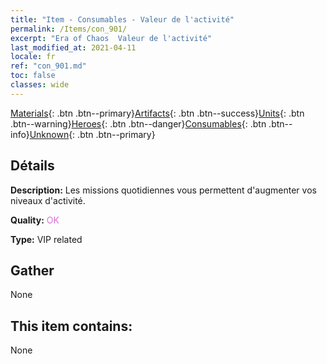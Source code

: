 ```yaml
---
title: "Item - Consumables - Valeur de l'activité"
permalink: /Items/con_901/
excerpt: "Era of Chaos  Valeur de l'activité"
last_modified_at: 2021-04-11
locale: fr
ref: "con_901.md"
toc: false
classes: wide
---
```

 [Materials](/fr/Items/){: .btn .btn--primary}[Artifacts](/fr/Items/Artifacts/){: .btn .btn--success}[Units](/fr/Items/Units/){: .btn .btn--warning}[Heroes](/fr/Items/Heroes/){: .btn .btn--danger}[Consumables](/fr/Items/Consumables/){: .btn .btn--info}[Unknown](/fr/Items/Unknown/){: .btn .btn--primary}

## Détails
 **Description:** Les missions quotidiennes vous permettent d'augmenter vos niveaux d'activité.

 **Quality:** <span style="color: #DA70D6">OK</span>

 **Type:** VIP related

## Gather

  None

## This item contains:

  None

